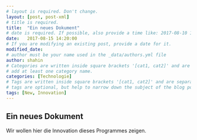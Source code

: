 ```yaml
---
# layout is required. Don't change.
layout: [post, post-xml]
# title is required.
title:  "Ein neues Dokument"
# date is required. If possible, also provide a time like: 2017-08-10 10:25:00.
date:   2017-08-15 14:20:00 
# If you are modifying an existing post, provide a date for it.
modified_date: 
# author must be your name used in the _data/authors.yml file
author: shahin
# Categories are written inside square brackets '[cat1, cat2]' and are separated by comma.
# add at least one category name.
categories: [Technologie]
# Tags are written inside square brackets '[cat1, cat2]' and are separated by comma.
# tags are optional, but help to narrow down the subject of the blog post
tags: [New, Innovation]
---
```

## Ein neues Dokument

Wir wollen hier die Innovation dieses Programmes zeigen.
